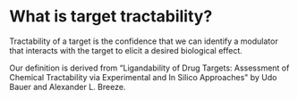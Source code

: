 # What is target tractability?

Tractability of a target is the confidence that we can identify a modulator that interacts with the target to elicit a desired biological effect. 

Our definition is derived from “Ligandability of Drug Targets: Assessment of Chemical Tractability via Experimental and In Silico Approaches" by Udo Bauer and Alexander L. Breeze.



### 

